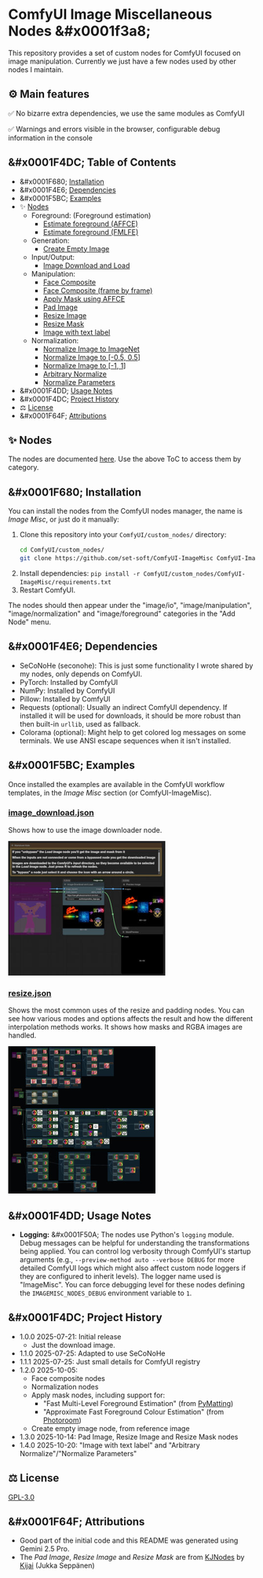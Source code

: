 # ComfyUI Image Miscellaneous Nodes &#x0001f3a8;

This repository provides a set of custom nodes for ComfyUI focused on image manipulation.
Currently we just have a few nodes used by other nodes I maintain.


## &#x2699;&#xFE0F; Main features

&#x2705; No bizarre extra dependencies, we use the same modules as ComfyUI

&#x2705; Warnings and errors visible in the browser, configurable debug information in the console


## &#x0001F4DC; Table of Contents

- &#x0001F680; [Installation](#-installation)
- &#x0001F4E6; [Dependencies](#-dependencies)
- &#x0001F5BC;&#xFE0F; [Examples](#&#xFE0F;-examples)
- &#x2728; [Nodes](#-extra-nodes)
  - Foreground: (Foreground estimation)
    - [Estimate foreground (AFFCE)](docs/nodes_img.md#8-estimate-foreground-affce)
    - [Estimate foreground (FMLFE)](docs/nodes_img.md#9-estimate-foreground-fmlfe)
  - Generation:
    - [Create Empty Image](docs/nodes_img.md#10-create-empty-image)
  - Input/Output:
    - [Image Download and Load](docs/nodes_img.md#1-image-download-and-load)
  - Manipulation:
    - [Face Composite](docs/nodes_img.md#2-face-composite)
    - [Face Composite (frame by frame)](docs/nodes_img.md#3-face-composite-frame-by-frame)
    - [Apply Mask using AFFCE](docs/nodes_img.md#7-apply-mask-using-affce)
    - [Pad Image](docs/nodes_img.md#11-pad-image-kjset)
    - [Resize Image](docs/nodes_img.md#12-resize-image-kjset)
    - [Resize Mask](docs/nodes_img.md#13-resize-mask-kjset)
    - [Image with text label](docs/nodes_img.md#16-image-with-text-label)
  - Normalization:
    - [Normalize Image to ImageNet](docs/nodes_img.md#4-normalize-image-to-imagenet)
    - [Normalize Image to [-0.5, 0.5]](docs/nodes_img.md#5-normalize-image-to-05-05)
    - [Normalize Image to [-1, 1]](docs/nodes_img.md#6-normalize-image-to-1-1)
    - [Arbitrary Normalize](docs/nodes_img.md#14-arbitrary-normalize)
    - [Normalize Parameters](docs/nodes_img.md#15-normalize-parameters)
- &#x0001F4DD; [Usage Notes](#-usage-notes)
- &#x0001F4DC; [Project History](#-project-history)
- &#x2696;&#xFE0F; [License](#&#xFE0F;-license)
- &#x0001F64F; [Attributions](#-attributions)

## &#x2728; Nodes

The nodes are documented [here](docs/nodes_img.md). Use the above ToC to access them by category.

## &#x0001F680; Installation

You can install the nodes from the ComfyUI nodes manager, the name is *Image Misc*, or just do it manually:

1.  Clone this repository into your `ComfyUI/custom_nodes/` directory:
    ```bash
    cd ComfyUI/custom_nodes/
    git clone https://github.com/set-soft/ComfyUI-ImageMisc ComfyUI-ImageMisc
    ```
2.  Install dependencies: `pip install -r ComfyUI/custom_nodes/ComfyUI-ImageMisc/requirements.txt`
3.  Restart ComfyUI.

The nodes should then appear under the "image/io", "image/manipulation", "image/normalization" and "image/foreground" categories in the "Add Node" menu.


## &#x0001F4E6; Dependencies

- SeCoNoHe (seconohe): This is just some functionality I wrote shared by my nodes, only depends on ComfyUI.
- PyTorch: Installed by ComfyUI
- NumPy: Installed by ComfyUI
- Pillow: Installed by ComfyUI
- Requests (optional): Usually an indirect ComfyUI dependency. If installed it will be used for downloads, it should be more robust than then built-in `urllib`, used as fallback.
- Colorama (optional): Might help to get colored log messages on some terminals. We use ANSI escape sequences when it isn't installed.


## &#x0001F5BC;&#xFE0F; Examples

Once installed the examples are available in the ComfyUI workflow templates, in the *Image Misc* section (or ComfyUI-ImageMisc).

### [image_download.json](https://raw.githubusercontent.com/set-soft/ComfyUI-ImageMisc/refs/heads/main/example_workflows/image_download.json)

Shows how to use the image downloader node.

[![image_download.json](example_workflows/image_download.jpg)](https://raw.githubusercontent.com/set-soft/ComfyUI-ImageMisc/refs/heads/main/example_workflows/image_download.json)


### [resize.json](https://raw.githubusercontent.com/set-soft/ComfyUI-ImageMisc/refs/heads/main/example_workflows/resize.json)

Shows the most common uses of the resize and padding nodes. You can see how various modes and options affects the result and how the different interpolation methods works. It shows how masks and RGBA images are handled.

[![resize.json](example_workflows/resize.jpg)](https://raw.githubusercontent.com/set-soft/ComfyUI-ImageMisc/refs/heads/main/example_workflows/resize.json)


## &#x0001F4DD; Usage Notes

- **Logging:** &#x0001F50A; The nodes use Python's `logging` module. Debug messages can be helpful for understanding the transformations being applied.
  You can control log verbosity through ComfyUI's startup arguments (e.g., `--preview-method auto --verbose DEBUG` for more detailed ComfyUI logs
  which might also affect custom node loggers if they are configured to inherit levels). The logger name used is "ImageMisc".
  You can force debugging level for these nodes defining the `IMAGEMISC_NODES_DEBUG` environment variable to `1`.


## &#x0001F4DC; Project History

- 1.0.0 2025-07-21: Initial release
  - Just the download image.
- 1.1.0 2025-07-25: Adapted to use SeCoNoHe
- 1.1.1 2025-07-25: Just small details for ComfyUI registry
- 1.2.0 2025-10-05:
  - Face composite nodes
  - Normalization nodes
  - Apply mask nodes, including support for:
    - "Fast Multi-Level Foreground Estimation" (from [PyMatting](https://github.com/pymatting/pymatting))
    - "Approximate Fast Foreground Colour Estimation" (from [Photoroom](https://github.com/Photoroom/fast-foreground-estimation))
  - Create empty image node, from reference image
- 1.3.0 2025-10-14: Pad Image, Resize Image and Resize Mask nodes
- 1.4.0 2025-10-20: "Image with text label" and "Arbitrary Normalize"/"Normalize Parameters"


## &#x2696;&#xFE0F; License

[GPL-3.0](LICENSE)

## &#x0001F64F; Attributions

- Good part of the initial code and this README was generated using Gemini 2.5 Pro.
- The *Pad Image*, *Resize Image* and *Resize Mask* are from [KJNodes](https://github.com/kijai/ComfyUI-KJNodes) by [Kijai](https://github.com/kijai) (Jukka Seppänen)
